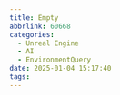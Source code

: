 ```yaml
---
title: Empty
abbrlink: 60668
categories:
  - Unreal Engine
  - AI
  - EnvironmentQuery
date: 2025-01-04 15:17:40
tags:
---
```

